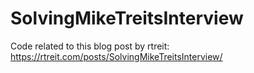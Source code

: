 # SolvingMikeTreitsInterview
Code related to this blog post by rtreit: https://rtreit.com/posts/SolvingMikeTreitsInterview/
